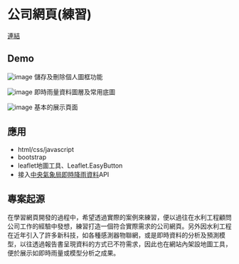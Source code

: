# 公司網頁(練習)

[連結](https://tervainl.github.io/website-practice/index.html)
## Demo

![image](https://user-images.githubusercontent.com/95029756/151184176-5c651cef-7b58-4b29-9226-eab56860ec79.png)
儲存及刪除個人圖框功能

![image](https://user-images.githubusercontent.com/95029756/151184858-5bc69af5-5748-4e11-828e-c156ee1242fe.png)
即時雨量資料圖層及常用底圖

![image](https://user-images.githubusercontent.com/95029756/151183204-fb2a46b2-056a-4552-b188-ba198d1cc2a7.png)
基本的展示頁面

## 應用
  - html/css/javascript 
  - bootstrap
  - leaflet地圖工具、Leaflet.EasyButton
  - 接入[中央氣象局即時降雨資料](https://data.gov.tw/dataset/9177)API

## 專案起源

在學習網頁開發的過程中，希望透過實際的案例來練習，便以過往在水利工程顧問公司工作的經驗中發想，練習打造一個符合實際需求的公司網頁。另外因水利工程在近年引入了許多新科技，如各種感測器物聯網，或是即時資料的分析及預測模型，以往透過報告書呈現資料的方式已不符需求，因此也在網站內架設地圖工具，便於展示如即時雨量或模型分析之成果。
